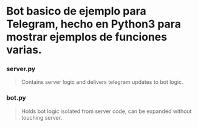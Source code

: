 # Bot basico de ejemplo para Telegram, hecho en Python3 para mostrar ejemplos de funciones varias.
### server.py  
> Contains server logic and delivers telegram updates to bot logic.  

### bot.py  
> Holds bot logic isolated from server code, can be expanded without touching server.
